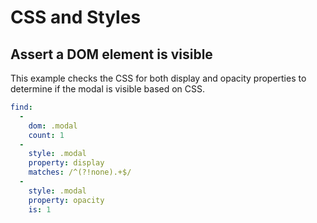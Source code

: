 # CSS and Styles

## Assert a DOM element is visible

This example checks the CSS for both display and opacity properties to determine
if the modal is visible based on CSS.

```yaml
find:
  -
    dom: .modal
    count: 1
  -
    style: .modal
    property: display
    matches: /^(?!none).+$/
  -
    style: .modal
    property: opacity
    is: 1
```

